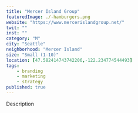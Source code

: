 ```yaml
---
title: "Mercer Island Group"
featuredImage: ./-hamburgers.png
website: "https://www.mercerislandgroup.net/"
twit: ""
inst: ""
category: "M"
city: "Seattle"
neighborhood: "Mercer Island"
size: "Small (1-10)"
location: [47.582414743742206,-122.234774544493]
tags:
    - branding
    - marketing
    - strategy
published: true
---
```


Description
